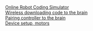 [Online Robot Coding Simulator](https://youtu.be/31-yUz5AaRU?si=OjRFDhvCXHLEQsDB)<br>
[Wireless downloading code to the brain](https://youtu.be/MIqs7dGDLuY?si=vPrW4wbtZdYin5mf)<br>
[Pairing controller to the brain](https://youtu.be/cssYgIoqU9A?si=02zoL_SdjX9yXanB) <br>
[Device setup, motors](https://youtu.be/TbaOMMKLGG4?si=fIzlkih8RRbeLtSl)

